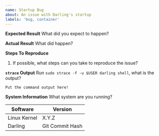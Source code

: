 ```yaml
---
name: Startup Bug
about: An issue with Darling's startup
labels: 'bug, container'
---
```


**Expected Result**
What did you expect to happen?

**Actual Result**
What did happen?

**Steps To Reproduce**
1. If possible, what steps can you take to reproduce the issue?

**```strace``` Output**
Run ```sudo strace -f -u $USER darling shell```, what is the output?
```
Put the command output here!
```

**System Information**
What system are you running?

| Software | Version |
| --- | --- |
| Linux Kernel | X.Y.Z |
| Darling | Git Commit Hash |
